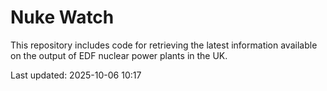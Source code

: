 # Nuke Watch

This repository includes code for retrieving the latest information available on the output of EDF nuclear power plants in the UK.

Last updated: 2025-10-06 10:17